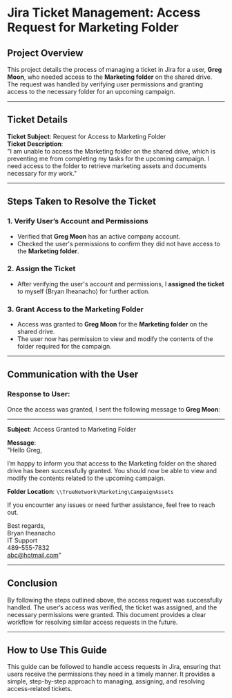 # Jira Ticket Management: Access Request for Marketing Folder

## Project Overview
This project details the process of managing a ticket in Jira for a user, **Greg Moon**, who needed access to the **Marketing folder** on the shared drive. The request was handled by verifying user permissions and granting access to the necessary folder for an upcoming campaign.

---

## Ticket Details

**Ticket Subject**: Request for Access to Marketing Folder  
**Ticket Description**:  
"I am unable to access the Marketing folder on the shared drive, which is preventing me from completing my tasks for the upcoming campaign. I need access to the folder to retrieve marketing assets and documents necessary for my work."

---

## Steps Taken to Resolve the Ticket

### 1. **Verify User’s Account and Permissions**
- Verified that **Greg Moon** has an active company account.
- Checked the user's permissions to confirm they did not have access to the **Marketing folder**.

### 2. **Assign the Ticket**
- After verifying the user's account and permissions, I **assigned the ticket** to myself (Bryan Iheanacho) for further action.

### 3. **Grant Access to the Marketing Folder**
- Access was granted to **Greg Moon** for the **Marketing folder** on the shared drive.
- The user now has permission to view and modify the contents of the folder required for the campaign.

---

## Communication with the User

### Response to User:
Once the access was granted, I sent the following message to **Greg Moon**:

---

**Subject**: Access Granted to Marketing Folder

**Message**:  
"Hello Greg,

I’m happy to inform you that access to the Marketing folder on the shared drive has been successfully granted. You should now be able to view and modify the contents related to the upcoming campaign.

**Folder Location**: `\\TrueNetwork\Marketing\CampaignAssets`

If you encounter any issues or need further assistance, feel free to reach out.

Best regards,  
Bryan Iheanacho  
IT Support  
489-555-7832  
abc@hotmail.com"

---

## Conclusion

By following the steps outlined above, the access request was successfully handled. The user’s access was verified, the ticket was assigned, and the necessary permissions were granted. This document provides a clear workflow for resolving similar access requests in the future.

---

## How to Use This Guide

This guide can be followed to handle access requests in Jira, ensuring that users receive the permissions they need in a timely manner. It provides a simple, step-by-step approach to managing, assigning, and resolving access-related tickets.
